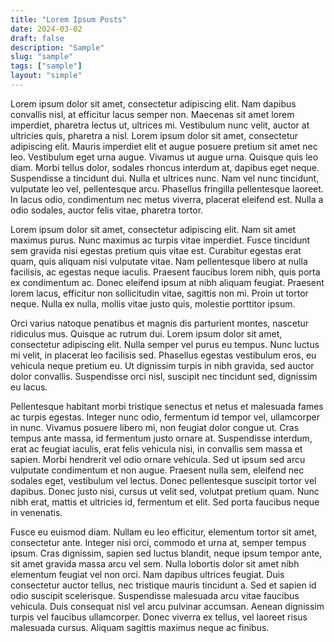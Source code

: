 ```yaml
---
title: "Lorem Ipsum Posts"
date: 2024-03-02
draft: false
description: "Sample"
slug: "sample"
tags: ["sample"]
layout: "simple"
---
```


Lorem ipsum dolor sit amet, consectetur adipiscing elit. Nam dapibus convallis nisl, at efficitur lacus semper non. Maecenas sit amet lorem imperdiet, pharetra lectus ut, ultrices mi. Vestibulum nunc velit, auctor at ultricies quis, pharetra a nisl. Lorem ipsum dolor sit amet, consectetur adipiscing elit. Mauris imperdiet elit et augue posuere pretium sit amet nec leo. Vestibulum eget urna augue. Vivamus ut augue urna. Quisque quis leo diam. Morbi tellus dolor, sodales rhoncus interdum at, dapibus eget neque. Suspendisse a tincidunt dui. Nulla et ultrices nunc. Nam vel nunc tincidunt, vulputate leo vel, pellentesque arcu. Phasellus fringilla pellentesque laoreet. In lacus odio, condimentum nec metus viverra, placerat eleifend est. Nulla a odio sodales, auctor felis vitae, pharetra tortor.

Lorem ipsum dolor sit amet, consectetur adipiscing elit. Nam sit amet maximus purus. Nunc maximus ac turpis vitae imperdiet. Fusce tincidunt sem gravida nisi egestas pretium quis vitae est. Curabitur egestas erat quam, quis aliquam nisi vulputate vitae. Nam pellentesque libero at nulla facilisis, ac egestas neque iaculis. Praesent faucibus lorem nibh, quis porta ex condimentum ac. Donec eleifend ipsum at nibh aliquam feugiat. Praesent lorem lacus, efficitur non sollicitudin vitae, sagittis non mi. Proin ut tortor neque. Nulla ex nulla, mollis vitae justo quis, molestie porttitor ipsum.

Orci varius natoque penatibus et magnis dis parturient montes, nascetur ridiculus mus. Quisque ac rutrum dui. Lorem ipsum dolor sit amet, consectetur adipiscing elit. Nulla semper vel purus eu tempus. Nunc luctus mi velit, in placerat leo facilisis sed. Phasellus egestas vestibulum eros, eu vehicula neque pretium eu. Ut dignissim turpis in nibh gravida, sed auctor dolor convallis. Suspendisse orci nisl, suscipit nec tincidunt sed, dignissim eu lacus.

Pellentesque habitant morbi tristique senectus et netus et malesuada fames ac turpis egestas. Integer nunc odio, fermentum id tempor vel, ullamcorper in nunc. Vivamus posuere libero mi, non feugiat dolor congue ut. Cras tempus ante massa, id fermentum justo ornare at. Suspendisse interdum, erat ac feugiat iaculis, erat felis vehicula nisi, in convallis sem massa et sapien. Morbi hendrerit vel odio ornare vehicula. Sed ut ipsum sed arcu vulputate condimentum et non augue. Praesent nulla sem, eleifend nec sodales eget, vestibulum vel lectus. Donec pellentesque suscipit tortor vel dapibus. Donec justo nisi, cursus ut velit sed, volutpat pretium quam. Nunc nibh erat, mattis et ultricies id, fermentum et elit. Sed porta faucibus neque in venenatis.

Fusce eu euismod diam. Nullam eu leo efficitur, elementum tortor sit amet, consectetur ante. Integer nisi orci, commodo et urna at, semper tempus ipsum. Cras dignissim, sapien sed luctus blandit, neque ipsum tempor ante, sit amet gravida massa arcu vel sem. Nulla lobortis dolor sit amet nibh elementum feugiat vel non orci. Nam dapibus ultrices feugiat. Duis consectetur auctor tellus, nec tristique mauris tincidunt a. Sed et sapien id odio suscipit scelerisque. Suspendisse malesuada arcu vitae faucibus vehicula. Duis consequat nisl vel arcu pulvinar accumsan. Aenean dignissim turpis vel faucibus ullamcorper. Donec viverra ex tellus, vel laoreet risus malesuada cursus. Aliquam sagittis maximus neque ac finibus.